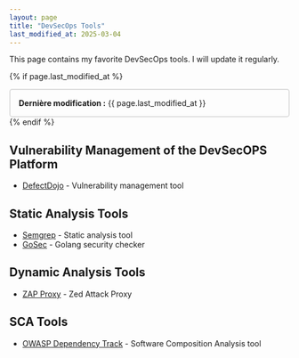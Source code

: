 ```yaml
---
layout: page
title: "DevSecOps Tools"
last_modified_at: 2025-03-04
---
```


This page contains my favorite DevSecOps tools. I will update it regularly.

{% if page.last_modified_at %}
<div style="border: 2px solid #ddd; padding: 15px; border-radius: 5px; margin-top: 10px;">
<strong>Dernière modification :</strong> {{ page.last_modified_at }}
</div>
{% endif %}

## Vulnerability Management of the DevSecOPS Platform
- [DefectDojo](https://github.com/DefectDojo/django-DefectDojo) - Vulnerability management tool

## Static Analysis Tools
- [Semgrep](https://github.com/returntocorp/semgrep) - Static analysis tool
- [GoSec](https://github.com/securego/gosec) - Golang security checker

## Dynamic Analysis Tools
- [ZAP Proxy](https://www.zaproxy.org/) - Zed Attack Proxy

## SCA Tools
- [OWASP Dependency Track](https://dependencytrack.org/) - Software Composition Analysis tool
